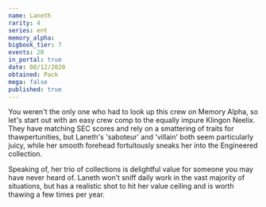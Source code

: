 ```yaml
---
name: Laneth
rarity: 4
series: ent
memory_alpha:
bigbook_tier: 7
events: 20
in_portal: true
date: 08/12/2020
obtained: Pack
mega: false
published: true
---
```


You weren't the only one who had to look up this crew on Memory Alpha, so let's start out with an easy crew comp to the equally impure Klingon Neelix. They have matching SEC scores and rely on a smattering of traits for thawpertunities, but Laneth's 'saboteur' and 'villain' both seem particularly juicy, while her smooth forehead fortuitously sneaks her into the Engineered collection.

Speaking of, her trio of collections is delightful value for someone you may have never heard of. Laneth won’t sniff daily work in the vast majority of situations, but has a realistic shot to hit her value ceiling and is worth thawing a few times per year.

